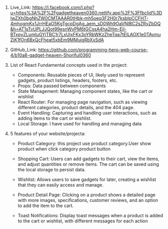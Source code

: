 

1. Live_Link: https://l.facebook.com/l.php?u=https%3A%2F%2Fgadgetheaven0360.netlify.app%2F%3Ffbclid%3DIwZXh0bgNhZW0CMTAAAR0tHbk-mh5oeq3F2H0r7ksblpCCFHT-4mhogmKx1JrrHEaO5KgTgcpDgAg_aem_sD0Wh9OaVNIBC2sZRvZbDQ&h=AT1sTvUPLJJQot99esnWvPM6tGCssA4ha2Hm-Ejl-BTxpyZLumIuGYiTBC1r7LxUjxFKx3oYRbWKzZheTqa7tElLAOX1e0TAymuZiK1fOn6BxQcFheat5xbEm9MMujgRbXxSdA

2. GitHub_Link: https://github.com/programming-hero-web-course-4/b10a8-gadget-heaven-Shoriful0360
3. List of React Fundamental concepts used in the project:
   * Components: Reusable pieces of UI, likely used to represent gadgets, product listings, headers, footers, etc.
   * Props: Data passed between components
   * State Management: Managing component states, like the cart or wishlist
   * React Router: For managing page navigation, such as viewing different categories, product details, and the 404 page.
   * Event Handling: Capturing and handling user interactions, such as adding items to the cart or wishlist.
   * Local Storage: I have used for handling and managing data

4. 5 features of your website/projecta:
   * Product Category: this project use product category.User show product when click category product button
   * Shopping Cart: Users can add gadgets to their cart, view the items, and adjust quantities or remove items. The cart can be saved using the local storage to persist data.

   * Wishlist: Allows users to save gadgets for later, creating a wishlist that they can easily access and manage.

   * Product Detail Page: Clicking on a product shows a detailed page with more images, specifications, customer reviews, and an option to add the item to the cart. 
   * Toast Notifications: Display toast messages when a product is added to the cart or wishlist, with different messages for each action   
